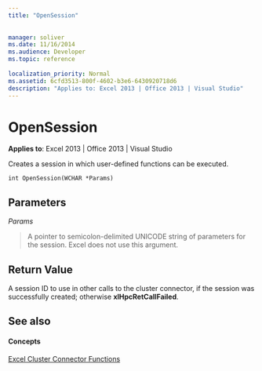 ```yaml
---
title: "OpenSession"
 
 
manager: soliver
ms.date: 11/16/2014
ms.audience: Developer
ms.topic: reference
 
localization_priority: Normal
ms.assetid: 6cfd3513-800f-4602-b3e6-6430920718d6
description: "Applies to: Excel 2013 | Office 2013 | Visual Studio"
---
```


# OpenSession

 **Applies to**: Excel 2013 | Office 2013 | Visual Studio 
  
Creates a session in which user-defined functions can be executed.
  
```
int OpenSession(WCHAR *Params)
```

## Parameters

 _Params_
  
> A pointer to semicolon-delimited UNICODE string of parameters for the session. Excel does not use this argument.
    
## Return Value

A session ID to use in other calls to the cluster connector, if the session was successfully created; otherwise **xlHpcRetCallFailed**.
  
## See also

#### Concepts

[Excel Cluster Connector Functions](excel-cluster-connector-functions.md)

